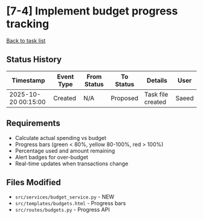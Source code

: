 # [7-4] Implement budget progress tracking
[Back to task list](./tasks.md)

## Status History
| Timestamp | Event Type | From Status | To Status | Details | User |
|-----------|------------|-------------|-----------|---------|------|
| 2025-10-20 00:15:00 | Created | N/A | Proposed | Task file created | Saeed |

## Requirements
- Calculate actual spending vs budget
- Progress bars (green < 80%, yellow 80-100%, red > 100%)
- Percentage used and amount remaining
- Alert badges for over-budget
- Real-time updates when transactions change

## Files Modified
- `src/services/budget_service.py` - NEW
- `src/templates/budgets.html` - Progress bars
- `src/routes/budgets.py` - Progress API
